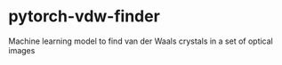 # pytorch-vdw-finder
Machine learning model to find van der Waals crystals in a set of optical images
